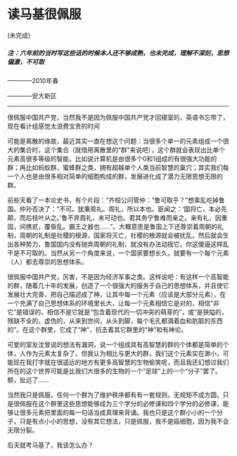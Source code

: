 # 读马基很佩服
(未完成)

##### 注：六年前的当时写这些话的时候本人还不够成熟，也未完成，理解不深刻，思想偏激，不可取

————2010年春

————安大新区

--------------

很佩服中国共产党，当然我不是因为佩服中国共产党才回寝室的，英语书忘带了，现在看计组感觉太浪费宝贵的时间

可能是离散的缘故，最近其实一直在想这个问题：当很多个单一的元素组成一个很大的集合时，这个集合（就借用离散里的“群”来说吧），这个群就会表现出比单个元素高很多等级的智能。比如说计算机是由很多个0和1组成的有很强大功能的群；再比如蚂蚁群，蜜蜂群之类，拥有超越单个人类当前智慧的巢穴；其实我们每一个人也是由很多相对简单的细胞构成的群，发展进化成了潜力无限思想无限的群。

前些天看了一本论史书，有个片段：“齐桓公问管仲：“鲁可取乎？”想乘乱吃掉鲁国。仲孙否决了：“不可。犹秉周礼。周礼，所以本也。臣闻之：‘国将亡，本必先颠，而后枝叶从之。’鲁不弃周礼，未可动也。君其务宁鲁难而亲之。亲有礼，因重固，间携贰，覆昏乱。霸王之器也……”。大概意思是鲁国上下还尊崇着周朝的礼制，周朝的礼制是社稷的根源，国家将灭亡，社稷的根源就会被扰乱，然后就会生出各种势力，鲁国国内没有抛弃周朝的礼制，就没有办法动摇它，你这傻逼这样乱干是不可取的。当然从另一个角度来说，一个国家要想长久，就要有一个每个元素（人）都去尊崇的思想体系。

很佩服中国共产党，厉害，不是因为经济军事之类。这样说吧：有这样一个高智能的群，随着几十年的发展，创造了一个很强大的服务于自己的思想体系，并且使它发展壮大完善，把自己描述成了神，让其中每一个元素（应该是大部分元素），在一个充满了自己思想体系的环境里长大，让每一个元素相信它是对的，相信“非它”是错误的，相信不是它就是“包含着现代的一切冲突的萌芽的”，或“是狭隘的，残缺不全的，虚伪的，从来到世间，从头到脚，每个毛孔都滴着血和肮脏的东西的”。在这个群里，它成了“神”，抗击着其它群里的“神”和有神论。

可爱的室友沈曾说的想法有漏洞，说一个组成具有高智慧的群的个体都是简单的个体，人作为元素太复杂了。但我认为相比与更大的群，我们这个元素实在渺小，可能现在我打字就在很遥远的地方有更多高智慧的生物偷笑呢，而且我还幻想过我们所在的这个世界可能是比我们大很多的生物的一个“足球”上的一个“分子”罢了。额，扯远了……

当然我只是佩服，任何一个群为了维护秩序都有有一套规则，无规矩不成方圆。只是很佩服在这个群里这些思想能够成为三个学分的必修课和四个学分的必修课，能够让很多元素把里面的每一句话当成真理来背诵。我也只是这个群小小的一个分子，只是有点小小的思想，没有其它想法，只是佩服，我不是癌细胞，因为我不会无限分裂。

后天就考马基了，我该怎么办？

